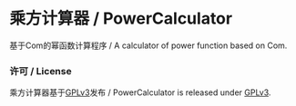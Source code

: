 # 乘方计算器 / PowerCalculator
基于Com的幂函数计算程序 / A calculator of power function based on Com.

### 许可 / License
乘方计算器基于[GPLv3](WinFormApp/LicenseInfo/GPLv3.txt)发布 / PowerCalculator is released under [GPLv3](WinFormApp/LicenseInfo/GPLv3.txt).
